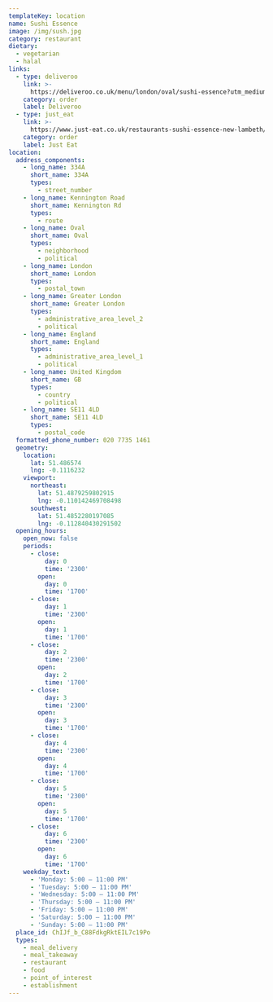 ```yaml
---
templateKey: location
name: Sushi Essence
image: /img/sush.jpg
category: restaurant
dietary:
  - vegetarian
  - halal
links:
  - type: deliveroo
    link: >-
      https://deliveroo.co.uk/menu/london/oval/sushi-essence?utm_medium=affiliate&utm_source=google_maps_link
    category: order
    label: Deliveroo
  - type: just_eat
    link: >-
      https://www.just-eat.co.uk/restaurants-sushi-essence-new-lambeth/menu?utm_source=google&utm_medium=organic&utm_campaign=orderaction
    category: order
    label: Just Eat
location:
  address_components:
    - long_name: 334A
      short_name: 334A
      types:
        - street_number
    - long_name: Kennington Road
      short_name: Kennington Rd
      types:
        - route
    - long_name: Oval
      short_name: Oval
      types:
        - neighborhood
        - political
    - long_name: London
      short_name: London
      types:
        - postal_town
    - long_name: Greater London
      short_name: Greater London
      types:
        - administrative_area_level_2
        - political
    - long_name: England
      short_name: England
      types:
        - administrative_area_level_1
        - political
    - long_name: United Kingdom
      short_name: GB
      types:
        - country
        - political
    - long_name: SE11 4LD
      short_name: SE11 4LD
      types:
        - postal_code
  formatted_phone_number: 020 7735 1461
  geometry:
    location:
      lat: 51.486574
      lng: -0.1116232
    viewport:
      northeast:
        lat: 51.4879259802915
        lng: -0.110142469708498
      southwest:
        lat: 51.4852280197085
        lng: -0.112840430291502
  opening_hours:
    open_now: false
    periods:
      - close:
          day: 0
          time: '2300'
        open:
          day: 0
          time: '1700'
      - close:
          day: 1
          time: '2300'
        open:
          day: 1
          time: '1700'
      - close:
          day: 2
          time: '2300'
        open:
          day: 2
          time: '1700'
      - close:
          day: 3
          time: '2300'
        open:
          day: 3
          time: '1700'
      - close:
          day: 4
          time: '2300'
        open:
          day: 4
          time: '1700'
      - close:
          day: 5
          time: '2300'
        open:
          day: 5
          time: '1700'
      - close:
          day: 6
          time: '2300'
        open:
          day: 6
          time: '1700'
    weekday_text:
      - 'Monday: 5:00 – 11:00 PM'
      - 'Tuesday: 5:00 – 11:00 PM'
      - 'Wednesday: 5:00 – 11:00 PM'
      - 'Thursday: 5:00 – 11:00 PM'
      - 'Friday: 5:00 – 11:00 PM'
      - 'Saturday: 5:00 – 11:00 PM'
      - 'Sunday: 5:00 – 11:00 PM'
  place_id: ChIJf_b_C88FdkgRktEIL7c19Po
  types:
    - meal_delivery
    - meal_takeaway
    - restaurant
    - food
    - point_of_interest
    - establishment
---
```

